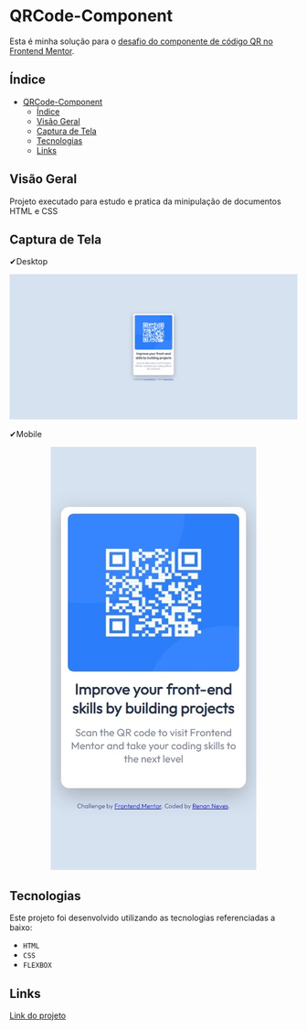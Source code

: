 # QRCode-Component

Esta é minha solução para o [desafio do componente de código QR no Frontend Mentor](https://www.frontendmentor.io/challenges/qr-code-component-iux_sIO_H).

## Índice

- [QRCode-Component](#qrcode-component)
  - [Índice](#índice)
  - [Visão Geral](#visão-geral)
  - [Captura de Tela](#captura-de-tela)
  - [Tecnologias](#tecnologias)
  - [Links](#links)
    
 
## Visão Geral
Projeto executado para estudo e pratica da minipulação de documentos HTML e CSS

## Captura de Tela
✔Desktop
<p align="center">
<img src="./exemple/DESKTOP_LAYOUT.jpeg">
 </p>
 ✔Mobile
 <p align="center">
<img src="./exemple/MOBILE.jpeg">
 </p>


## Tecnologias
Este projeto foi desenvolvido utilizando as tecnologias referenciadas a baixo:
- ``HTML`` 
- ``CSS ``
- ``FLEXBOX``

## Links
[Link do projeto](https://renannevesc94.github.io/frontend-mentor/QRCode-Component-main/)